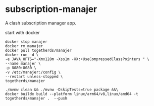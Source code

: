 # subscription-manajer
A clash subscription manager app. 

start with docker
```shell
docker stop manajer
docker rm manajer
docker pull togetherds/manajer
docker run -d \
-e JAVA_OPTS="-Xmx128m -Xss1m -XX:+UseCompressedClassPointers " \
--name manajer \
-p 8080:8080 \
-v /etc/manajer:/config \
--restart unless-stopped \
togetherds/manajer
```


```shell
./mvnw clean && ./mvnw -DskipTests=true package &&\
docker buildx build --platform linux/arm64/v8,linux/amd64 -t togetherds/manajer .  --push
```
